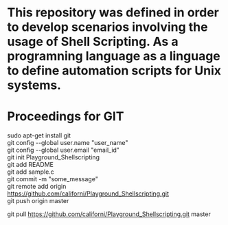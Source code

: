 # This repository was defined in order to develop scenarios involving the usage of Shell Scripting. As a programning language as a linguage to define automation scripts for Unix systems.

# Proceedings for GIT
sudo apt-get install git  
git config --global user.name "user_name"  
git config --global user.email "email_id"  
git init Playground_Shellscripting  
git add README  
git add sample.c  
git commit -m "some_message"  
git remote add origin https://github.com/californi/Playground_Shellscripting.git  
git push origin master  

git pull https://github.com/californi/Playground_Shellscripting.git master